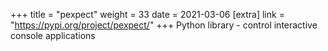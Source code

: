 +++
title = "pexpect"
weight = 33
date = 2021-03-06
[extra]
link = "https://pypi.org/project/pexpect/"
+++
Python library - control interactive console applications

